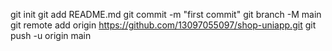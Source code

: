 git init
git add README.md
git commit -m "first commit"
git branch -M main
git remote add origin https://github.com/13097055097/shop-uniapp.git
git push -u origin main